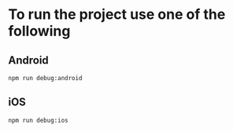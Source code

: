 # To run the project use one of the following

## Android

`npm run debug:android`

## iOS

`npm run debug:ios`
